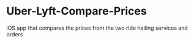 # Uber-Lyft-Compare-Prices
iOS app that compares the prices from the two ride hailing services and orders
